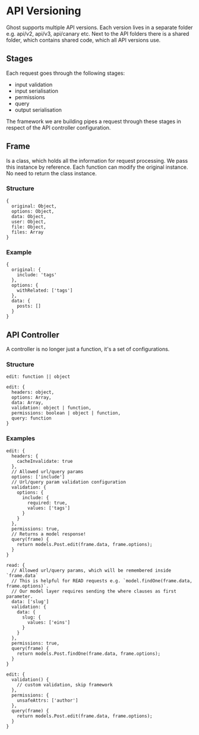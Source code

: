 # API Versioning

Ghost supports multiple API versions.
Each version lives in a separate folder e.g. api/v2, api/v3, api/canary etc.
Next to the API folders there is a shared folder, which contains shared code, which all API versions use.

## Stages

Each request goes through the following stages:

- input validation
- input serialisation
- permissions
- query
- output serialisation

The framework we are building pipes a request through these stages in respect of the API controller configuration.


## Frame

Is a class, which holds all the information for request processing. We pass this instance by reference. 
Each function can modify the original instance. No need to return the class instance.

### Structure

```
{
  original: Object,
  options: Object,
  data: Object,
  user: Object,
  file: Object,
  files: Array
}
```

### Example

```
{
  original: {
    include: 'tags'
  },
  options: {
    withRelated: ['tags']
  },
  data: {
    posts: []
  }
}
```

## API Controller

A controller is no longer just a function, it's a set of configurations.

### Structure

```
edit: function || object
```

```
edit: {
  headers: object,
  options: Array,
  data: Array,
  validation: object | function,
  permissions: boolean | object | function,
  query: function
}
```

### Examples


```
edit: {
  headers: {
    cacheInvalidate: true
  },
  // Allowed url/query params
  options: ['include']
  // Url/query param validation configuration
  validation: {
    options: {
      include: {
        required: true,
        values: ['tags']
      }
    }
  },
  permissions: true,
  // Returns a model response!
  query(frame) {
    return models.Post.edit(frame.data, frame.options);
  }
}
```

```
read: {
  // Allowed url/query params, which will be remembered inside `frame.data`
  // This is helpful for READ requests e.g. `model.findOne(frame.data, frame.options)`.
  // Our model layer requires sending the where clauses as first parameter.
  data: ['slug']
  validation: {
    data: {
      slug: {
        values: ['eins']
      }
    }
  },
  permissions: true,
  query(frame) {
    return models.Post.findOne(frame.data, frame.options);
  }
}
```

```
edit: {
  validation() {
    // custom validation, skip framework
  },
  permissions: {
    unsafeAttrs: ['author']
  },
  query(frame) {
    return models.Post.edit(frame.data, frame.options);
  }
}
```

